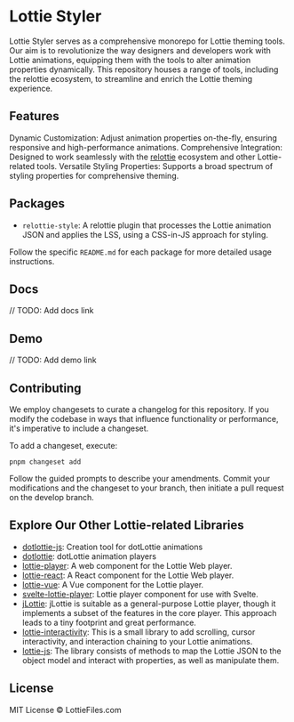 # Lottie Styler

Lottie Styler serves as a comprehensive monorepo for Lottie theming tools. Our aim is to revolutionize the way designers and developers work with Lottie animations, equipping them with the tools to alter animation properties dynamically. This repository houses a range of tools, including the relottie ecosystem, to streamline and enrich the Lottie theming experience.

## Features

Dynamic Customization: Adjust animation properties on-the-fly, ensuring responsive and high-performance animations.
Comprehensive Integration: Designed to work seamlessly with the [relottie](https://github.com/LottieFiles/relottie) ecosystem and other Lottie-related tools.
Versatile Styling Properties: Supports a broad spectrum of styling properties for comprehensive theming.

## Packages

- `relottie-style`: A relottie plugin that processes the Lottie animation JSON and applies the LSS, using a CSS-in-JS approach for styling.

Follow the specific `README.md` for each package for more detailed usage instructions.

## Docs

// TODO: Add docs link

## Demo 

// TODO: Add demo link

## Contributing

We employ changesets to curate a changelog for this repository. If you modify the codebase in ways that influence functionality or performance, it's imperative to include a changeset.

To add a changeset, execute:

```
pnpm changeset add
```

Follow the guided prompts to describe your amendments. Commit your modifications and the changeset to your branch, then initiate a pull request on the develop branch.

## Explore Our Other Lottie-related Libraries

- [dotlottie-js](https://github.com/dotlottie/dotlottie-js): Creation tool for dotLottie animations
- [dotlottie](https://github.com/dotlottie/player-component): dotLottie animation players
- [lottie-player](https://github.com/LottieFiles/lottie-player): A web component for the Lottie Web player.
- [lottie-react](https://github.com/LottieFiles/lottie-react): A React component for the Lottie Web player.
- [lottie-vue](https://github.com/LottieFiles/lottie-vue): A Vue component for the Lottie player.
- [svelte-lottie-player](https://github.com/LottieFiles/svelte-lottie-player): Lottie player component for use with Svelte.
- [jLottie](https://github.com/LottieFiles/jlottie): jLottie is suitable as a general-purpose Lottie player, though it implements a subset of the features in the core player. This approach leads to a tiny footprint and great performance.
- [lottie-interactivity](https://github.com/LottieFiles/lottie-interactivity): This is a small library to add scrolling, cursor interactivity, and interaction chaining to your Lottie animations.
- [lottie-js](https://github.com/LottieFiles/lottie-js): The library consists of methods to map the Lottie JSON to the object model and interact with properties, as well as manipulate them.

## License

MIT License © LottieFiles.com
